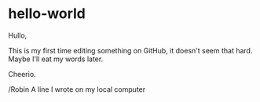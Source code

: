 # hello-world
Hullo,

This is my first time editing something on GitHub, it doesn't seem that hard. Maybe I'll eat my words later. 

Cheerio.

/Robin
A line I wrote on my local computer
